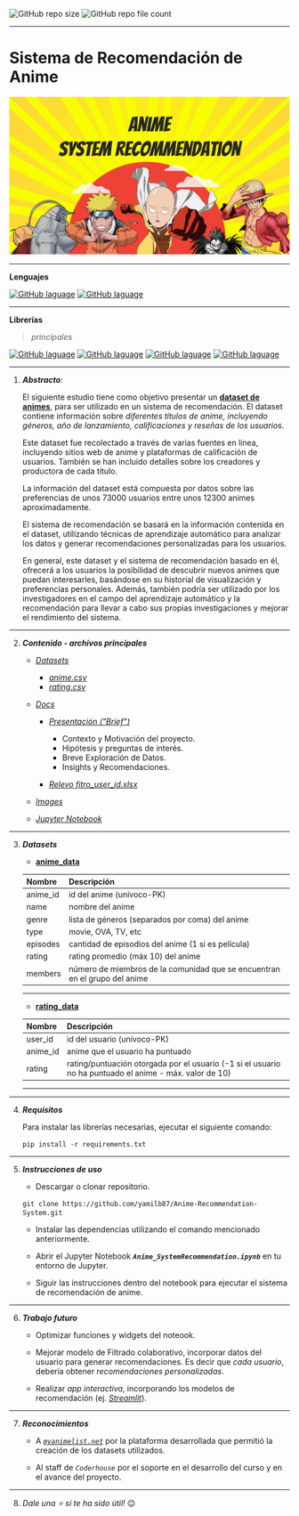![GitHub repo size](https://img.shields.io/badge/repo_size-134_mb-blue?logo=files&logoColor=yellow) 
![GitHub repo file count](https://img.shields.io/badge/files-7_files-blue?logo=files&logoColor=yellow)

---

# Sistema de Recomendación de Anime

![banner](Images/cover.png)

---

**Lenguajes**

[![GitHub laguage](https://img.shields.io/badge/jupyter_notebook-3C4048?logo=jupyter)](https://jupyter.org/)
[![GitHub laguage](https://img.shields.io/badge/python-3C4048?logo=python&logoColor=#3776AB)](https://www.python.org/)

---

**Librerías** 
>_principales_

[![GitHub laguage](https://img.shields.io/badge/numpy-gray?logo=numpy&labelColor=013243&style=for-the-badge)](https://numpy.org/)
[![GitHub laguage](https://img.shields.io/badge/pandas-gray?logo=pandas&labelColor=3776AB&style=for-the-badge&logoColor=white)](https://pandas.pydata.org/docs/)
[![GitHub laguage](https://img.shields.io/badge/scikit--learn-gray?logo=scikit-learn&labelColor=F7931E&style=for-the-badge&logoColor=white)](https://scikit-learn.org/)
[![GitHub laguage](https://img.shields.io/badge/scipy-gray?logo=scipy&style=for-the-badge&labelColor=8CAAE6&logoColor=white)](https://scipy.org/)


---

1. _**Abstracto**_:

   El siguiente estudio tiene como objetivo presentar un **[dataset de animes](Datasets)**, para ser utilizado en un sistema de recomendación. El dataset contiene información sobre _diferentes títulos de anime, incluyendo géneros, año de lanzamiento, calificaciones y reseñas de los usuarios_.

   Este dataset fue recolectado a través de varias fuentes en línea, incluyendo sitios web de anime y plataformas de calificación de usuarios. También se han incluido detalles sobre los creadores y productora de cada título.

   La información del dataset está compuesta por datos sobre las preferencias de unos 73000 usuarios entre unos 12300 animes aproximadamente.

   El sistema de recomendación se basará en la información contenida en el dataset, utilizando técnicas de aprendizaje automático para analizar los datos y generar recomendaciones personalizadas para los usuarios.

   En general, este dataset y el sistema de recomendación basado en él, ofrecerá a los usuarios la posibilidad de descubrir nuevos animes que puedan interesarles, basándose en su historial de visualización y preferencias personales. Además, también podría ser utilizado por los investigadores en el campo del aprendizaje automático y la recomendación para llevar a cabo sus propias investigaciones y mejorar el rendimiento del sistema.

---

2. _**Contenido - archivos principales**_
   
   * _[Datasets](Datasets)_
      * _[anime.csv](Datasets/anime.csv)_
      * _[rating.csv](Datasets/rating.csv)_         

   * _[Docs](Docs)_
      * _[Presentación ("Brief")](Docs/Brief.pptx)_

         * Contexto y Motivación del proyecto.
         * Hipótesis y preguntas de interés.
         * Breve Exploración de Datos.
         * Insights y Recomendaciones.
     
       * [_Relevo fitro_user_id.xlsx_](Docs/Relevo%20fitro_user_id.xlsx)
 
   * _[Images](Images)_

   * _[Jupyter Notebook](Anime_SystemRecommendation.ipynb)_
  
  --- 

3. _**Datasets**_

   * **[anime_data](Datasets/anime.csv)**

   | Nombre   | Descripción                                                                |
   |----------|----------------------------------------------------------------------------|
   | anime_id | id del anime (unívoco-PK)                                                  |
   | name     | nombre del anime                                                           |
   | genre    | lista de géneros (separados por coma) del anime                            |
   | type     | movie, OVA, TV, etc                                                        |
   | episodes | cantidad de episodios del anime (1 si es película)                         |
   | rating   | rating promedio (máx 10) del anime                                         |
   | members  | número de miembros de la comunidad que se encuentran en el grupo del anime |
   ---


   * **[rating_data]((Datasets/rating.csv))**

   | Nombre   | Descripción                                                                                             |
   |----------|---------------------------------------------------------------------------------------------------------|
   | user_id  | id del usuario (unívoco-PK)                                                                             |
   | anime_id | anime que el usuario ha puntuado                                                                        |
   | rating   | rating/puntuación otorgada por el usuario (-1 si el usuario no ha puntuado el anime - máx. valor de 10) |
   ---

---

4. _**Requisitos**_

   Para instalar las librerías necesarias, ejecutar el siguiente comando:
   ```
   pip install -r requirements.txt
   ```

---

5. _**Instrucciones de uso**_

   *  Descargar o clonar repositorio.
   ```
   git clone https://github.com/yamilb87/Anime-Recommendation-System.git
   ```
   * Instalar las dependencias utilizando el comando mencionado anteriormente.

   * Abrir el Jupyter Notebook _**`Anime_SystemRecommendation.ipynb`**_ en tu entorno de Jupyter.

   * Siguir las instrucciones dentro del notebook para ejecutar el sistema de recomendación de anime.

---

6. _**Trabajo futuro**_
   
   * Optimizar funciones y widgets del noteook.
  
   * Mejorar modelo de Filtrado colaborativo, incorporar datos del usuario para generar recomendaciones. Es decir que _cada usuario_, debería obtener _recomendaciones personalizadas_.
   
   * Realizar _app interactiva_, incorporando los modelos de recomendación (ej. _[Streamlit](https://streamlit.io/)_). 
   
---

7. _**Reconocimientos**_

   * A [_`myanimelist.net`_](https://myanimelist.net/) por la plataforma desarrollada que permitió la creación de los datasets utilizados. 

   * Al staff de _`Coderhouse`_ por el soporte en el desarrollo del curso y en el avance del proyecto.

---

8. _Dale una ⭐️ si te ha sido útil!_ 😉
